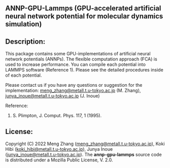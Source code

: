 ## ANNP-GPU-Lammps (GPU-accelerated artificial neural network potential for molecular dynamics simulation)

## Description:
This package contains some GPU-implementations of artificial neural network potentials (ANNPs). The flexible computation approach (FCA) is used to increase performance. You can compile each potential into LAMMPS software (Reference 1). Please see the detailed procedures inside of each potential. 

Please contact us if you have any questions or suggestion for the implementation:
meng_zhang@metall.t.u-tokyo.ac.jp (M. Zhang), junya_inoue@metall.t.u-tokyo.ac.jp (J. Inoue) 

Reference:
1) S. Plimpton, J. Comput. Phys. 117, 1 (1995).

## License:
Copyright (C) 2022 Meng Zhang (meng_zhang@metall.t.u-tokyo.ac.jp), Koki Hibi (koki_hibi@metall.t.u-tokyo.ac.jp), Junya Inoue (junya_inoue@metall.t.u-tokyo.ac.jp).
The __annp-gpu-lammps__ source code is distributed under a Mozilla Public License, V. 2.0.
